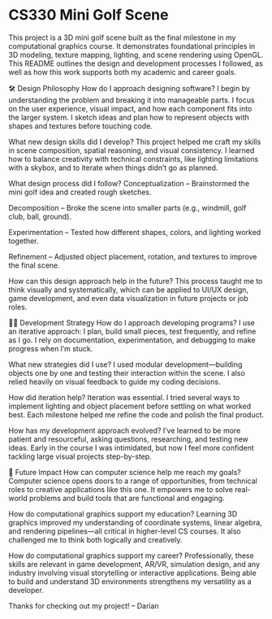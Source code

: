 # CS330 Mini Golf Scene
This project is a 3D mini golf scene built as the final milestone in my computational graphics course. It demonstrates foundational principles in 3D modeling, texture mapping, lighting, and scene rendering using OpenGL. This README outlines the design and development processes I followed, as well as how this work supports both my academic and career goals.

🛠️ Design Philosophy
How do I approach designing software?
I begin by understanding the problem and breaking it into manageable parts. I focus on the user experience, visual impact, and how each component fits into the larger system. I sketch ideas and plan how to represent objects with shapes and textures before touching code.

What new design skills did I develop?
This project helped me craft my skills in scene composition, spatial reasoning, and visual consistency. I learned how to balance creativity with technical constraints, like lighting limitations with a skybox, and to iterate when things didn’t go as planned.

What design process did I follow?
Conceptualization – Brainstormed the mini golf idea and created rough sketches.

Decomposition – Broke the scene into smaller parts (e.g., windmill, golf club, ball, ground).

Experimentation – Tested how different shapes, colors, and lighting worked together.

Refinement – Adjusted object placement, rotation, and textures to improve the final scene.

How can this design approach help in the future?
This process taught me to think visually and systematically, which can be applied to UI/UX design, game development, and even data visualization in future projects or job roles.

👩‍💻 Development Strategy
How do I approach developing programs?
I use an iterative approach: I plan, build small pieces, test frequently, and refine as I go. I rely on documentation, experimentation, and debugging to make progress when I’m stuck.

What new strategies did I use?
I used modular development—building objects one by one and testing their interaction within the scene. I also relied heavily on visual feedback to guide my coding decisions.

How did iteration help?
Iteration was essential. I tried several ways to implement lighting and object placement before settling on what worked best. Each milestone helped me refine the code and polish the final product.

How has my development approach evolved?
I’ve learned to be more patient and resourceful, asking questions, researching, and testing new ideas. Early in the course I was intimidated, but now I feel more confident tackling large visual projects step-by-step.

🌱 Future Impact
How can computer science help me reach my goals?
Computer science opens doors to a range of opportunities, from technical roles to creative applications like this one. It empowers me to solve real-world problems and build tools that are functional and engaging.

How do computational graphics support my education?
Learning 3D graphics improved my understanding of coordinate systems, linear algebra, and rendering pipelines—all critical in higher-level CS courses. It also challenged me to think both logically and creatively.

How do computational graphics support my career?
Professionally, these skills are relevant in game development, AR/VR, simulation design, and any industry involving visual storytelling or interactive applications. Being able to build and understand 3D environments strengthens my versatility as a developer.

Thanks for checking out my project!
– Darian
